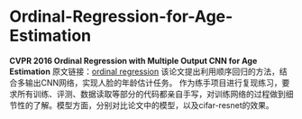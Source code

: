 # Ordinal-Regression-for-Age-Estimation
**CVPR 2016 Ordinal Regression with Multiple Output CNN for Age Estimation**
原文链接：[ordinal regression](https://openaccess.thecvf.com/content_cvpr_2016/html/Niu_Ordinal_Regression_With_CVPR_2016_paper.htm)
该论文提出利用顺序回归的方法，结合多输出CNN网络，实现人脸的年龄估计任务。
作为练手项目进行复现练习，要求所有训练、评测、数据读取等部分的代码都亲自手写，对训练网络的过程做到细节性的了解。模型方面，分别对比论文中的模型，以及cifar-resnet的效果。


